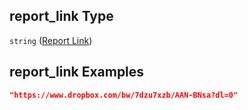 ## report_link Type

`string` ([Report Link](iea43\_wra_data_model-properties-measurement-location-measurement-location-properties-measurement-point-measurement-point-properties-sensor-sensor-properties-calibration-calibration-properties-report-link.md))

## report_link Examples

```json
"https://www.dropbox.com/bw/7dzu7xzb/AAN-BNsa?dl=0"
```
